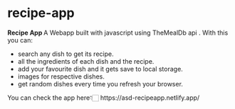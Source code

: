 # recipe-app
<b> Recipe App </b>
A Webapp built with javascript using <a src="https://www.themealdb.com/api.php"> TheMealDb api </a>. 
With this you can: 
<ul>
<li> search any dish to get its recipe. </li> 
<li> all the ingredients of each dish and the recipe. </li> 
<li> add your favourite dish and it gets save to local storage. </li> 
<li> images for respective dishes. </li> 
<li> get random dishes every time you refresh your browser. </li>
</ul>
You can check the app here👇🏻
https://asd-recipeapp.netlify.app/
